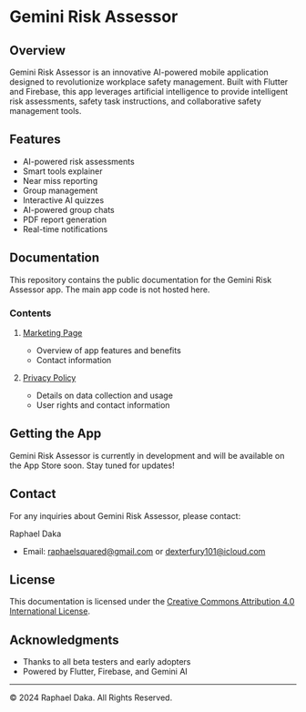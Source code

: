 # Gemini Risk Assessor

## Overview

Gemini Risk Assessor is an innovative AI-powered mobile application designed to revolutionize workplace safety management. Built with Flutter and Firebase, this app leverages artificial intelligence to provide intelligent risk assessments, safety task instructions, and collaborative safety management tools.

## Features

- AI-powered risk assessments
- Smart tools explainer
- Near miss reporting
- Group management
- Interactive AI quizzes
- AI-powered group chats
- PDF report generation
- Real-time notifications

## Documentation

This repository contains the public documentation for the Gemini Risk Assessor app. The main app code is not hosted here.

### Contents

1. [Marketing Page](index.md)
   - Overview of app features and benefits
   - Contact information

2. [Privacy Policy](privacy-policy.md)
   - Details on data collection and usage
   - User rights and contact information

## Getting the App

Gemini Risk Assessor is currently in development and will be available on the App Store soon. Stay tuned for updates!

## Contact

For any inquiries about Gemini Risk Assessor, please contact:

Raphael Daka
- Email: raphaelsquared@gmail.com or dexterfury101@icloud.com

## License

This documentation is licensed under the [Creative Commons Attribution 4.0 International License](LICENSE.md).

## Acknowledgments

- Thanks to all beta testers and early adopters
- Powered by Flutter, Firebase, and Gemini AI

---

© 2024 Raphael Daka. All Rights Reserved.

